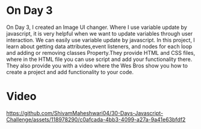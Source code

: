 # On Day 3
On Day 3, I created an Image UI changer. Where I use variable update by javascript, it is very helpful when we want to update variables through user interaction. We can easily use variable update by javascript. In this project, I learn about getting data attributes,event listeners, and nodes for each loop and adding or removing classes Property.They provide HTML and CSS files, where in the HTML file you can use script and add your functionality there. They also provide you with a video where the Wes Bros show you how to create a project and add functionality to your code.

# Video 


https://github.com/ShivamMaheshwari04/30-Days-Javascript-Challenge/assets/118978290/c0afcada-4bb3-4099-a27a-9a41e63bfdf2